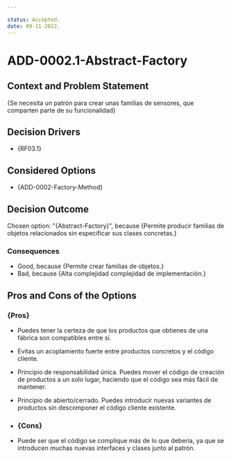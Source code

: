 ```yaml
---

status: Accepted.
date: 09-11-2022.
---
```

# ADD-0002.1-Abstract-Factory

## Context and Problem Statement

{Se necesita un patrón para crear unas familias de sensores, que comparten parte de su funcionalidad}

## Decision Drivers

* {RF03.1}

## Considered Options

* {ADD-0002-Factory-Method}


## Decision Outcome

Chosen option: "{Abstract-Factory}", because
{Permite producir familias de objetos relacionados sin especificar sus clases concretas.}

### Consequences

* Good, because {Permite crear familias de objetos.}
* Bad, because {Alta complejidad complejidad de implementación.}



## Pros and Cons of the Options

### {Pros}

* Puedes tener la certeza de que los productos que obtienes de una fábrica son compatibles entre sí.
* Evitas un acoplamiento fuerte entre productos concretos y el código cliente.
* Principio de responsabilidad única. Puedes mover el código de creación de productos a un solo lugar, haciendo que el código sea más fácil de mantener.
* Principio de abierto/cerrado. Puedes introducir nuevas variantes de productos sin descomponer el código cliente existente.

* ### {Cons}

*  Puede ser que el código se complique más de lo que debería, ya que se introducen muchas nuevas interfaces y clases junto al patrón.
